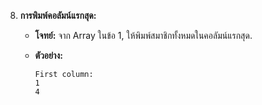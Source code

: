 8.  **การพิมพ์คอลัมน์แรกสุด:**
    
    -   **โจทย์:** จาก Array ในข้อ 1, ให้พิมพ์สมาชิกทั้งหมดในคอลัมน์แรกสุด.
        
    -   **ตัวอย่าง:**
        
        ```
        First column:
        1
        4
        
        ```